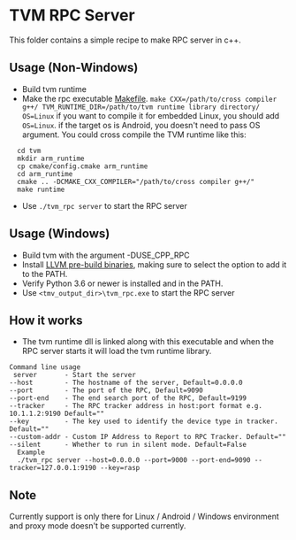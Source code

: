 <!--- Licensed to the Apache Software Foundation (ASF) under one -->
<!--- or more contributor license agreements.  See the NOTICE file -->
<!--- distributed with this work for additional information -->
<!--- regarding copyright ownership.  The ASF licenses this file -->
<!--- to you under the Apache License, Version 2.0 (the -->
<!--- "License"); you may not use this file except in compliance -->
<!--- with the License.  You may obtain a copy of the License at -->

<!---   http://www.apache.org/licenses/LICENSE-2.0 -->

<!--- Unless required by applicable law or agreed to in writing, -->
<!--- software distributed under the License is distributed on an -->
<!--- "AS IS" BASIS, WITHOUT WARRANTIES OR CONDITIONS OF ANY -->
<!--- KIND, either express or implied.  See the License for the -->
<!--- specific language governing permissions and limitations -->
<!--- under the License. -->

# TVM RPC Server
This folder contains a simple recipe to make RPC server in c++.

## Usage (Non-Windows)
- Build tvm runtime
- Make the rpc executable [Makefile](Makefile).
  `make CXX=/path/to/cross compiler g++/ TVM_RUNTIME_DIR=/path/to/tvm runtime library directory/ OS=Linux`
  if you want to compile it for embedded Linux, you should add `OS=Linux`.
  if the target os is Android, you doesn't need to pass OS argument.
  You could cross compile the TVM runtime like this:
```
  cd tvm
  mkdir arm_runtime
  cp cmake/config.cmake arm_runtime
  cd arm_runtime
  cmake .. -DCMAKE_CXX_COMPILER="/path/to/cross compiler g++/"
  make runtime
```
- Use `./tvm_rpc server` to start the RPC server

## Usage (Windows)
- Build tvm with the argument -DUSE_CPP_RPC
- Install [LLVM pre-build binaries](https://releases.llvm.org/download.html), making sure to select the option to add it to the PATH.
- Verify Python 3.6 or newer is installed and in the PATH.
- Use `<tmv_output_dir>\tvm_rpc.exe` to start the RPC server

## How it works
- The tvm runtime dll is linked along with this executable and when the RPC server starts it will load the tvm runtime library.

```
Command line usage
 server       - Start the server
--host        - The hostname of the server, Default=0.0.0.0
--port        - The port of the RPC, Default=9090
--port-end    - The end search port of the RPC, Default=9199
--tracker     - The RPC tracker address in host:port format e.g. 10.1.1.2:9190 Default=""
--key         - The key used to identify the device type in tracker. Default=""
--custom-addr - Custom IP Address to Report to RPC Tracker. Default=""
--silent      - Whether to run in silent mode. Default=False
  Example
  ./tvm_rpc server --host=0.0.0.0 --port=9000 --port-end=9090 --tracker=127.0.0.1:9190 --key=rasp
```

## Note
Currently support is only there for Linux / Android / Windows environment and proxy mode doesn't be supported currently.